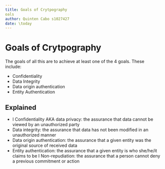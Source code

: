 ```yaml
---
title: Goals of Crytpography 
oals
author: Quinten Cabo s1027427
date: \today
---
```


# Goals of Crytpography 

The goals of all this are to achieve at least one of the 4 goals. These include:

- Confidentiality 
- Data Integrity 
- Data origin authentication  
- Entity Authentication 

## Explained 
- I Confidentiality AKA data privacy: the assurance that data cannot be
viewed by an unauthorized party
- Data integrity: the assurance that data has not been modified in an
unauthorized manner
- Data origin authentication: the assurance that a given entity was
the original source of received data
- Entity authentication: the assurance that a given entity is who
she/he/it claims to be
I Non-repudiation: the assurance that a person cannot deny a
previous commitment or action
